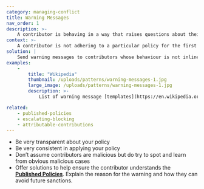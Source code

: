 ```yaml
---
category: managing-conflict
title: Warning Messages
nav_order: 1
description: >-
    A contributor is behaving in a way that raises questions about their understanding of your Published Policies.
context: >-
    A contributor is not adhering to a particular policy for the first time, and is not under any other sanction such as a block or a ban. It could also be that it is only a minor issue.
solution: |
    Send warning messages to contributors whose behaviour is not inline with the project’s **[Published Policies](/patterns/project-governance/published-policies)**. Contact them directly via email or another standard communication method as a private/direct message.
examples:
    -
        title: "Wikipedia"
        thumbnail: /uploads/patterns/warning-messages-1.jpg
        large_image: /uploads/patterns/warning-messages-1.jpg
        description: >-
            List of warning message [templates](https://en.wikipedia.org/wiki/Wikipedia:Template_messages/User_talk_namespace)

related:
    - published-policies
    - escalating-blocking
    - attributable-contributions
---
```


* Be very transparent about your policy
* Be very consistent in applying your policy
* Don’t assume contributors are malicious but do try to spot and learn from obvious malicious cases
* Offer solutions to help ensure the contributor understands the **[Published Policies](/patterns/project-governance/published-policies)**. Explain the reason for the warning and how they can avoid future sanctions.
